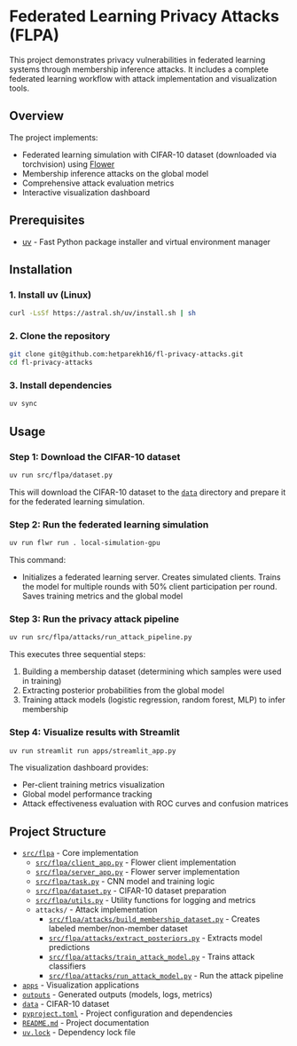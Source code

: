 # Federated Learning Privacy Attacks (FLPA)

This project demonstrates privacy vulnerabilities in federated learning systems through membership inference attacks. It includes a complete federated learning workflow with attack implementation and visualization tools.

## Overview

The project implements:
- Federated learning simulation with CIFAR-10 dataset (downloaded via torchvision) using [Flower](https://flower.dev/)
- Membership inference attacks on the global model
- Comprehensive attack evaluation metrics
- Interactive visualization dashboard

## Prerequisites

- [uv](https://github.com/astral-sh/uv) - Fast Python package installer and virtual environment manager

## Installation

### 1. Install uv (Linux)

```bash
curl -LsSf https://astral.sh/uv/install.sh | sh
```

### 2. Clone the repository

```bash
git clone git@github.com:hetparekh16/fl-privacy-attacks.git
cd fl-privacy-attacks
```

### 3. Install dependencies

```bash
uv sync
```

## Usage

### Step 1: Download the CIFAR-10 dataset

```bash
uv run src/flpa/dataset.py
```

This will download the CIFAR-10 dataset to the [`data`](data) directory and prepare it for the federated learning simulation.

### Step 2: Run the federated learning simulation

```bash
uv run flwr run . local-simulation-gpu
```

This command:
- Initializes a federated learning server. Creates simulated clients. Trains the model for multiple rounds with 50% client participation per round. Saves training metrics and the global model

### Step 3: Run the privacy attack pipeline

```bash
uv run src/flpa/attacks/run_attack_pipeline.py
```

This executes three sequential steps:
1. Building a membership dataset (determining which samples were used in training)
2. Extracting posterior probabilities from the global model
3. Training attack models (logistic regression, random forest, MLP) to infer membership

### Step 4: Visualize results with Streamlit

```bash
uv run streamlit run apps/streamlit_app.py
```

The visualization dashboard provides:
- Per-client training metrics visualization
- Global model performance tracking
- Attack effectiveness evaluation with ROC curves and confusion matrices

## Project Structure

- [`src/flpa`](src/flpa) - Core implementation
  - [`src/flpa/client_app.py`](src/flpa/client_app.py) - Flower client implementation
  - [`src/flpa/server_app.py`](src/flpa/server_app.py) - Flower server implementation
  - [`src/flpa/task.py`](src/flpa/task.py) - CNN model and training logic
  - [`src/flpa/dataset.py`](src/flpa/dataset.py) - CIFAR-10 dataset preparation
  - [`src/flpa/utils.py`](src/flpa/utils.py) - Utility functions for logging and metrics
  - `attacks/` - Attack implementation
    - [`src/flpa/attacks/build_membership_dataset.py`](src/flpa/attacks/build_membership_dataset.py) - Creates labeled member/non-member dataset
    - [`src/flpa/attacks/extract_posteriors.py`](src/flpa/attacks/extract_posteriors.py) - Extracts model predictions
    - [`src/flpa/attacks/train_attack_model.py`](src/flpa/attacks/train_attack_model.py) - Trains attack classifiers
    - [`src/flpa/attacks/run_attack_model.py`](src/flpa/attacks/run_attack_model.py) - Run the attack pipeline
- [`apps`](apps) - Visualization applications
- [`outputs`](outputs) - Generated outputs (models, logs, metrics)
- [`data`](data) - CIFAR-10 dataset
- [`pyproject.toml`](pyproject.toml) - Project configuration and dependencies
- [`README.md`](README.md) - Project documentation
- [`uv.lock`](uv.lock) - Dependency lock file
